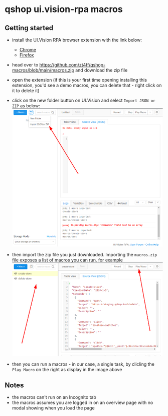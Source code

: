# qshop ui.vision-rpa macros

## Getting started
- install the UI.Vision RPA browser extension with the link below:
    - [Chrome](https://chromewebstore.google.com/detail/uivision-rpa/gcbalfbdmfieckjlnblleoemohcganoc)
    - [Firefox](https://addons.mozilla.org/en-US/firefox/addon/rpa/)

- head over to https://github.com/zt4ff/qshop-macros/blob/main/macros.zip and download the zip file

- open the extension (if this is your first time opening installing this extension, you'd see a demo macros, you can delete that - right click on it to delete it)

- click on the new folder button on UI.Vision and select `Import JSON or ZIP` as below:
![import zip](./images/import-zip.png)

- then import the zip file you just downloaded. Importing the `macros.zip` file exposes a list of macros you can run. for example
![play macros](./images/play-macros.png)

- then you can run a macros - in our case, a single task, by clicling the `Play Macro` on the right as display in the image above 


## Notes
- the macros can't run on an Incognito tab
- the macros assumes you are logged in on an overview page with no modal showing when you load the page

